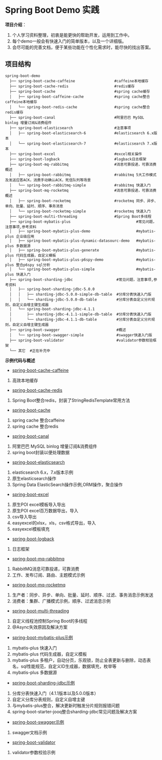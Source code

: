 # Spring Boot Demo 实践

**项目介绍**：

1. 个人学习资料整理，初衷是能更快的帮助开发，运用到工作中。
2. 每个demo一般会有快速入门的简单版本，以及一个详细版。
3. 会尽可能的完善文档，便于某些功能在个性化需求时，能尽快的找出答案。

## 项目结构

```
spring-boot-demo
  ├── spring-boot-cache-caffeine                  #caffeine本地缓存
  ├── spring-boot-cache-redis                     #redis缓存
  ├── spring-boot-cache                           #spring cache缓存
  │   ├── spring-boot-caffeine-cache              #spring cache整合caffeine本地缓存
  │   └── spring-boot-redis-cache                 #spring cache整合redis缓存
  ├── spring-boot-canal                           #阿里巴巴 MySQL binlog 增量订阅&消费组件
  ├── spring-boot-elasticsearch                   #注意事项
  │   ├── spring-boot-elasticsearch-6             #elasticsearch 6.x版本
  │   └── spring-boot-elasticsearch-7             #elasticsearch 7.x版本
  ├── spring-boot-excel                           #excel相关操作
  ├── spring-boot-logback                   	  #logback日志框架
  ├── spring-boot-mq-rabbitmq                     #消息可靠投递，可靠消费概述
  │   ├── spring-boot-rabbitmq                    #rabbitmq 5大工作模式及发送应答ACK，消费手动确认ACK，死信队列等场景
  │   └── spring-boot-rabbitmq-simple             #rabbitmq 快速入门
  ├── spring-boot-mq-rocketmq                     #消息可靠投递，可靠消费概述
  │   ├── spring-boot-rocketmq                    #rocketmq 同步、异步、单向、批量、延时、顺序、事务消息
  │   └── spring-boot-rocketmq-simple             #rocketmq 快速入门
  ├── spring-boot-multi-threading                 #Spring Boot多线程
  ├── spring-boot-mybatis-plus                              #常见问题，注意事项,参考资料
  │   ├── spring-boot-mybatis-plus-demo                     #mybatis-plus 企业级应用
  │   ├── spring-boot-mybatis-plus-dynamic-datasourc-demo   #mybatis-plus 多数据源
  │   ├── spring-boot-mybatis-plus-generate                 #mybatis-plus 代码生成器，自定义模板
  │   ├── spring-boot-mybatis-plus-p6spy-demo               #mybatis-plus 整合p6spy sql分析
  │   └── spring-boot-mybatis-plus-simple                   #mybatis-plus 快速入门
  ├── spring-boot-sharding-jdbc                    #常见问题，注意事项,参考资料
  │   ├── spring-boot-sharding-jdbc-5.0.0
  │   │   ├── sharding-jdbc-5.0.0-simple-db-table  #分库分表快速入门版
  │   │   └── sharding-jdbc-5.0.0-db-table         #分库分表自定义分片规则，自定义自增主键生成器
  │   └── spring-boot-sharding-jdbc-4.1.1
  │       ├── sharding-jdbc-4.1.1-simple-db-table  #分库分表快速入门版
  │       └── sharding-jdbc-4.1.1-db-table         #分库分表自定义分片规则，自定义自增主键生成器
  ├── spring-boot-swagger                          #概述
  │   └── spring-boot-swagger-simple               #swagger快速入门版
  ├── spring-boot-validator                        #validator参数校验框架
  └── 其它  #正在补充中
```

**示例代码与概述**

- [spring-boot-cache-caffeine](spring-boot-cache-caffeine/README.md)

1.  高效本地缓存

- [spring-boot-cache-redis](spring-boot-cache-redis/README.md)

1.  Spring Boot整合redis，封装了StringRedisTemplate常用方法

- [spring-boot-cache](spring-boot-cache/README.md)

1.  spring cache 整合caffeine
2.  spring cache 整合redis

- [spring-boot-canal](spring-boot-canal/README.md)

1.  阿里巴巴 MySQL binlog 增量订阅&消费组件
2.  spring boot封装以便处理数据

- [spring-boot-elasticsearch](spring-boot-elasticsearch/README.md)

1.  elasticsearch 6.x，7.x版本示例
2.  原生elasticsearch操作
3.  Spring Data ElasticSearch操作示例,ORM操作，聚合操作

- [spring-boot-excel](spring-boot-excel/README.md)

1. 原生POI excel模板导入导出
2. 原生POI excel百万数据导出，导入
3. csv导入导出
4. easyexcel的xlsx，xls，csv格式导出，导入
5. easyexcel模板填充

- [spring-boot-logback](spring-boot-logback/README.md)

1. 日志框架

- [spring-boot-mq-rabbitmq](spring-boot-mq-rabbitmq/README.md)

1. RabbitMQ消息可靠投递，可靠消费
2. 工作、发布订阅、路由、主题模式示例

- [spring-boot-mq-rocketmq](spring-boot-mq-rocketmq/README.md)

1. 生产者：同步、异步、单向、批量、延时、顺序、过滤、事务消息示例发送
2. 消费者：集群、广播模式示例，顺序、过滤消息示例

- [spring-boot-multi-threading](spring-boot-multi-threading/README.md)

1.  自定义线程池控制Spring Boot的多线程
2.  @Async失效原因及解决方案

- [spring-boot-mybatis-plus示例](spring-boot-mybatis-plus/README.md)

1.  mybatis-plus 快速入门
2.  mybatis-plus 代码生成器，自定义模板
3.  mybatis-plus 多租户，自动分页，乐观锁，防止全表更新与删除，动态表名，sql性能规范，自定义ID生成器，数据填充，枚举等
4.  mybatis-plus 多数据源

- [spring-boot-sharding-jdbc示例](spring-boot-sharding-jdbc/README.md)

1.  分库分表快速入门（4.1.1版本以及5.0.0版本）
2.  自定义分库分表规则，自定义自增主键
3.  与mybatis-plus整合，解决更新时触发分片规则报错问题
4.  spring-boot-starter-jooq整合sharding-jdbc常见问题及解决方案

* [spring-boot-swagger示例](spring-boot-swagger/README.md)

1. swagger文档示例

* [spring-boot-validator](spring-boot-validator/README.md)

1. validator参数校验示例
